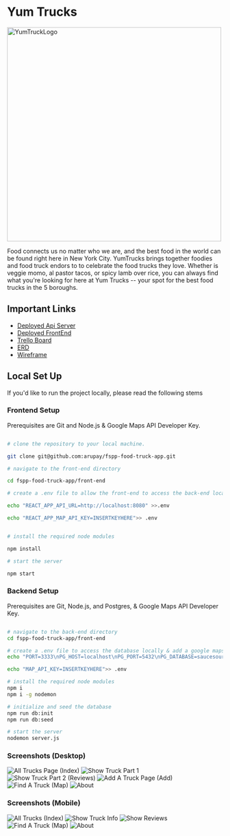 # Yum Trucks

<img width="500" alt="YumTruckLogo" src="https://gcdnb.pbrd.co/images/pj4OuJUAmLTl.png?o=1">

Food connects us no matter who we are, and the best food in the
world can be found right here in New York City. YumTrucks brings
together foodies and food truck endors to to celebrate the food
trucks they love. Whether is veggie momo, al pastor tacos, or
spicy lamb over rice, you can always find what you're looking
for here at Yum Trucks -- your spot for the best food trucks in
the 5 boroughs.

## Important Links

- [Deployed Api Server](https://yum-trucks.herokuapp.com/)
- [Deployed FrontEnd](https://yum-trucks.netlify.app/)
- [Trello Board](https://trello.com/b/DsRA3t2k/truck-app)
- [ERD](https://dbdiagram.io/d/63069ffdf1a9b01b0fd9aa1b)
- [Wireframe]()

## Local Set Up

If you'd like to run the project locally, please read the following stems

### Frontend Setup

Prerequisites are Git and Node.js & Google Maps API Developer Key.

```bash

# clone the repository to your local machine.

git clone git@github.com:arupay/fspp-food-truck-app.git

# navigate to the front-end directory

cd fspp-food-truck-app/front-end

# create a .env file to allow the front-end to access the back-end locally & add a GOOGLE MAPS API KEY for the necessary geocode API calls.

echo "REACT_APP_API_URL=http://localhost:8080" >>.env

echo "REACT_APP_MAP_API_KEY=INSERTKEYHERE">> .env


# install the required node modules

npm install

# start the server

npm start
```

### Backend Setup

Prerequisites are Git, Node.js, and Postgres, & Google Maps API Developer Key.

```bash

# navigate to the back-end directory
cd fspp-food-truck-app/front-end

# create a .env file to access the database locally & add a google maps api key var to the same .env file
echo "PORT=3333\nPG_HOST=localhost\nPG_PORT=5432\nPG_DATABASE=saucesource" >> .env

echo "MAP_API_KEY=INSERTKEYHERE">> .env

# install the required node modules
npm i
npm i -g nodemon

# initialize and seed the database
npm run db:init
npm run db:seed

# start the server
nodemon server.js
```

### Screenshots (Desktop)

![All Trucks Page (Index)](https://user-images.githubusercontent.com/96318127/188982622-8a5dc85b-99b1-4bdb-bee5-4656ed61410d.png)
![Show Truck Part 1](https://user-images.githubusercontent.com/96318127/188983617-29472cc0-6cf8-401b-9a7f-48933933a253.png)
![Show Truck Part 2 (Reviews)](https://user-images.githubusercontent.com/96318127/188983403-f5363165-f7d9-4158-9ad8-34ec44c7258a.png)
![Add A Truck Page (Add)](https://user-images.githubusercontent.com/96318127/188983044-7e6e02b8-c093-4e41-a1da-59b00b9c8ea5.png)
![Find A Truck (Map)](https://user-images.githubusercontent.com/96318127/188984213-81c6598f-284f-4bd5-8f92-732ebdbaa020.png)
![About](https://user-images.githubusercontent.com/96318127/188984033-e0b29d39-9848-4132-b0f5-73a2e8d2f5aa.png)

### Screenshots (Mobile)

![All Trucks (Index)](https://user-images.githubusercontent.com/96318127/188989113-42163761-a105-47ba-89b1-927414d78b00.png)
![Show Truck Info](https://user-images.githubusercontent.com/96318127/188988012-d033525f-a9ea-43c0-8c52-6bf7fd340fb8.png)
![Show Reviews](https://user-images.githubusercontent.com/96318127/188988916-5e9a9961-1d67-4c95-a653-413069a6415e.png)
![Find A Truck (Map)](https://user-images.githubusercontent.com/96318127/188988586-728819bb-3eee-44cf-b588-1a76439d9849.png)
![About](https://user-images.githubusercontent.com/96318127/188987639-45701093-cb9d-4e82-b386-a0677e3d2490.png)

<!-- <img width="301" alt="mobile-about" src="https://user-images.githubusercontent.com/96318127/188986714-868ff233-2660-4628-93a9-ad843afc46f5.png">
<img width="288" alt="mobilereviews" src="https://user-images.githubusercontent.com/96318127/188986715-27386d92-da7b-419a-9f0c-2e70842a6006.png">
<img width="287" alt="mobile inde" src="https://user-images.githubusercontent.com/96318127/188986718-3f068c17-a175-43ff-a7e0-e301b7b0aaf5.png">
<img width="289" alt="mobile show" src="https://user-images.githubusercontent.com/96318127/188986720-a9331a4c-415c-4a9d-a577-9dc2e64de21c.png">
<img width="321" alt="mobile-map" src="https://user-images.githubusercontent.com/96318127/188986722-42f75384-78a8-4930-8408-c7f03b5eb726.png"> -->

